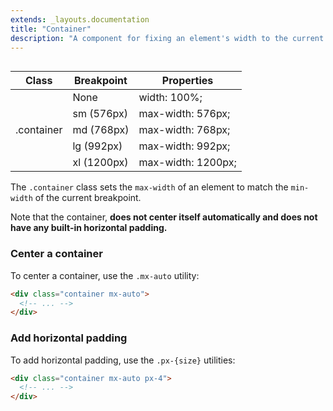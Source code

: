 ```yaml
---
extends: _layouts.documentation
title: "Container"
description: "A component for fixing an element's width to the current breakpoint."
---
```


<h2 style="visibility: hidden; font-size: 0; margin: 0;">Class reference</h2>
<div class="border border-grey-light mb-12">
  <table class="w-full text-left table-collapse border-grey-light ">
    <thead>
      <tr>
        <th class="text-sm font-semibold text-grey-darker p-2 bg-grey-lightest">Class</th>
        <th class="text-sm font-semibold text-grey-darker p-2 bg-grey-lightest">Breakpoint</th>
        <th class="text-sm font-semibold text-grey-darker p-2 bg-grey-lightest">Properties</th>
      </tr>
    </thead>
    <tbody class="align-baseline">
      <tr>
        <td class="p-2 border-t border-grey-light font-mono text-xs text-blue-dark" rowspan="5">.container</td>
        <td class="p-2 border-t border-grey-light font-mono text-xs text-grey-dark"><span class="italic">None</span></td>
        <td class="p-2 border-t border-grey-light font-mono text-xs text-blue-dark">width: 100%;</td>
      </tr>
      <tr>
        <td class="p-2 border-t border-grey-light font-mono text-xs text-grey-darker">sm <span class="text-grey-dark italic">(576px)</span></td>
        <td class="p-2 border-t border-grey-light font-mono text-xs text-blue-dark">max-width: 576px;</td>
      </tr>
      <tr>
        <td class="p-2 border-t border-grey-light font-mono text-xs text-grey-darker">md <span class="text-grey-dark italic">(768px)</span></td>
        <td class="p-2 border-t border-grey-light font-mono text-xs text-blue-dark">max-width: 768px;</td>
      </tr>
      <tr>
        <td class="p-2 border-t border-grey-light font-mono text-xs text-grey-darker">lg <span class="text-grey-dark italic">(992px)</span></td>
        <td class="p-2 border-t border-grey-light font-mono text-xs text-blue-dark">max-width: 992px;</td>
      </tr>
      <tr>
        <td class="p-2 border-t border-grey-light font-mono text-xs text-grey-darker">xl <span class="text-grey-dark italic">(1200px)</span></td>
        <td class="p-2 border-t border-grey-light font-mono text-xs text-blue-dark">max-width: 1200px;</td>
      </tr>
    </tbody>
  </table>
</div>

The `.container` class sets the `max-width` of an element to match the `min-width` of the current breakpoint.

Note that the container, **does not center itself automatically and does not have any built-in horizontal padding.**

### Center a container

To center a container, use the `.mx-auto` utility:

```html
<div class="container mx-auto">
  <!-- ... -->
</div>
```

### Add horizontal padding

To add horizontal padding, use the `.px-{size}` utilities:

```html
<div class="container mx-auto px-4">
  <!-- ... -->
</div>
```
